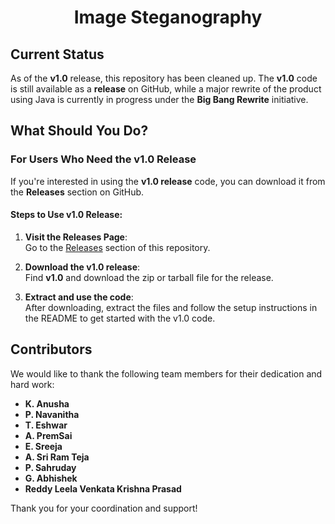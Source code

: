 <h1 align="center">Image Steganography</h1>


## Current Status

As of the **v1.0** release, this repository has been cleaned up. The **v1.0** code is still available as a **release** on GitHub, while a major rewrite of the product using Java is currently in progress under the **Big Bang Rewrite** initiative.

## What Should You Do?

### For Users Who Need the v1.0 Release

If you're interested in using the **v1.0 release** code, you can download it from the **Releases** section on GitHub.

#### Steps to Use v1.0 Release:

1. **Visit the Releases Page**:  
   Go to the [Releases](https://github.com/prasad924/Image-Steganography/releases) section of this repository.

2. **Download the v1.0 release**:  
   Find **v1.0** and download the zip or tarball file for the release.

3. **Extract and use the code**:  
   After downloading, extract the files and follow the setup instructions in the README to get started with the v1.0 code.

## Contributors

We would like to thank the following team members for their dedication and hard work:

- **K. Anusha**
- **P. Navanitha**
- **T. Eshwar**
- **A. PremSai**
- **E. Sreeja**
- **A. Sri Ram Teja**
- **P. Sahruday**
- **G. Abhishek**
- **Reddy Leela Venkata Krishna Prasad**

Thank you for your coordination and support!
